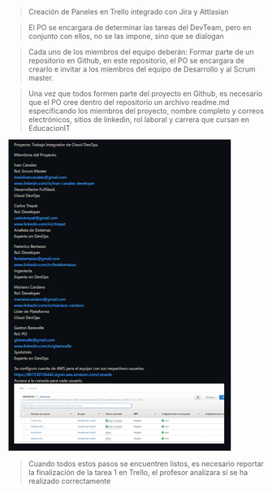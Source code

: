 >	Creación de Paneles en Trello integrado con Jira y Attlasian


>	 El PO se encargara de determinar las tareas del DevTeam, pero en conjunto con ellos, no se las impone, sino que se dialogan


>   Cada uno de los miembros del equipo deberán:
>   Formar parte de un repositorio en Github, en este repositorio, el PO se encargara de crearlo e invitar a los miembros del equipo de Desarrollo y al Scrum master.


>   Una vez que todos formen parte del proyecto en Github, es necesario que el PO cree dentro del repositorio un archivo readme.md especificando los miembros del proyecto, nombre completo y correos electrónicos, sitios de linkedin, rol laboral y carrera que cursan en EducacionIT

![lista-integrantes.PNG](lista-integrantes.PNG)

>   Cuando todos estos pasos se encuentren listos, es necesario reportar la finalización de la tarea 1 en Trello, el profesor analizara si se ha realizado correctamente
